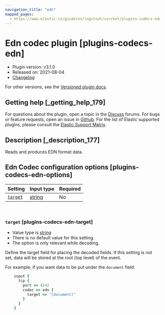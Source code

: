 ```yaml
---
navigation_title: "edn"
mapped_pages:
  - https://www.elastic.co/guide/en/logstash/current/plugins-codecs-edn.html
---
```


# Edn codec plugin [plugins-codecs-edn]


* Plugin version: v3.1.0
* Released on: 2021-08-04
* [Changelog](https://github.com/logstash-plugins/logstash-codec-edn/blob/v3.1.0/CHANGELOG.md)

For other versions, see the [Versioned plugin docs](/vpr/codec-edn-index.md).

## Getting help [_getting_help_179]

For questions about the plugin, open a topic in the [Discuss](http://discuss.elastic.co) forums. For bugs or feature requests, open an issue in [Github](https://github.com/logstash-plugins/logstash-codec-edn). For the list of Elastic supported plugins, please consult the [Elastic Support Matrix](https://www.elastic.co/support/matrix#logstash_plugins).


## Description [_description_177]

Reads and produces EDN format data.


## Edn Codec configuration options [plugins-codecs-edn-options]

| Setting | Input type | Required |
| --- | --- | --- |
| [`target`](plugins-codecs-edn.md#plugins-codecs-edn-target) | [string](value-types.md#string) | No |

 

### `target` [plugins-codecs-edn-target]

* Value type is [string](value-types.md#string)
* There is no default value for this setting.
* The option is only relevant while decoding.

Define the target field for placing the decoded fields. If this setting is not set, data will be stored at the root (top level) of the event.

For example, if you want data to be put under the `document` field:

```ruby
    input {
      tcp {
        port => 4242
        codec => edn {
          target => "[document]"
        }
      }
    }
```



